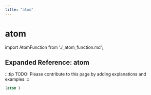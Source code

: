```yaml
---
title: "atom"
---
```


# atom

import AtomFunction from './_atom_function.md';

<AtomFunction />

## Expanded Reference: atom

:::tip
TODO: Please contribute to this page by adding explanations and examples
:::

```lisp
(atom )
```
